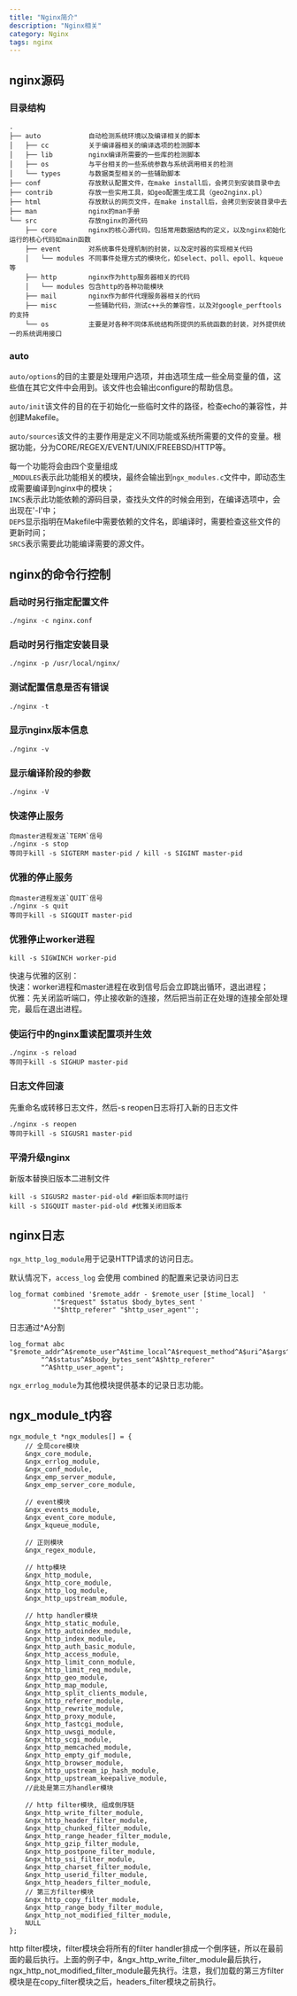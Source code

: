```yaml
---
title: "Nginx简介"
description: "Nginx相关"
category: Nginx
tags: nginx
---
```


## nginx源码
### 目录结构
```
.
├── auto            自动检测系统环境以及编译相关的脚本
│   ├── cc          关于编译器相关的编译选项的检测脚本
│   ├── lib         nginx编译所需要的一些库的检测脚本
│   ├── os          与平台相关的一些系统参数与系统调用相关的检测
│   └── types       与数据类型相关的一些辅助脚本
├── conf            存放默认配置文件，在make install后，会拷贝到安装目录中去
├── contrib         存放一些实用工具，如geo配置生成工具（geo2nginx.pl）
├── html            存放默认的网页文件，在make install后，会拷贝到安装目录中去
├── man             nginx的man手册
└── src             存放nginx的源代码
    ├── core        nginx的核心源代码，包括常用数据结构的定义，以及nginx初始化运行的核心代码如main函数
    ├── event       对系统事件处理机制的封装，以及定时器的实现相关代码
    │   └── modules 不同事件处理方式的模块化，如select、poll、epoll、kqueue等
    ├── http        nginx作为http服务器相关的代码
    │   └── modules 包含http的各种功能模块
    ├── mail        nginx作为邮件代理服务器相关的代码
    ├── misc        一些辅助代码，测试c++头的兼容性，以及对google_perftools的支持
    └── os          主要是对各种不同体系统结构所提供的系统函数的封装，对外提供统一的系统调用接口
```
### auto
`auto/options`的目的主要是处理用户选项，并由选项生成一些全局变量的值，这些值在其它文件中会用到。该文件也会输出configure的帮助信息。   

`auto/init`该文件的目的在于初始化一些临时文件的路径，检查echo的兼容性，并创建Makefile。   

`auto/sources`该文件的主要作用是定义不同功能或系统所需要的文件的变量。根据功能，分为CORE/REGEX/EVENT/UNIX/FREEBSD/HTTP等。   

每一个功能将会由四个变量组成   
`_MODULES`表示此功能相关的模块，最终会输出到`ngx_modules.c`文件中，即动态生成需要编译到nginx中的模块；   
`INCS`表示此功能依赖的源码目录，查找头文件的时候会用到，在编译选项中，会出现在'-I'中；   
`DEPS`显示指明在Makefile中需要依赖的文件名，即编译时，需要检查这些文件的更新时间；   
`SRCS`表示需要此功能编译需要的源文件。

## nginx的命令行控制
### 启动时另行指定配置文件
    ./nginx -c nginx.conf

### 启动时另行指定安装目录
    ./nginx -p /usr/local/nginx/

### 测试配置信息是否有错误
    ./nginx -t

### 显示nginx版本信息
    ./nginx -v

### 显示编译阶段的参数
    ./nginx -V

### 快速停止服务
    向master进程发送`TERM`信号
    ./nginx -s stop
    等同于kill -s SIGTERM master-pid / kill -s SIGINT master-pid

### 优雅的停止服务
    向master进程发送`QUIT`信号
    ./nginx -s quit
    等同于kill -s SIGQUIT master-pid

### 优雅停止worker进程
    kill -s SIGWINCH worker-pid

快速与优雅的区别：   
快速：worker进程和master进程在收到信号后会立即跳出循环，退出进程；   
优雅：先关闭监听端口，停止接收新的连接，然后把当前正在处理的连接全部处理完，最后在退出进程。

### 使运行中的nginx重读配置项并生效
    ./nginx -s reload
    等同于kill -s SIGHUP master-pid

### 日志文件回滚
先重命名或转移日志文件，然后-s reopen日志将打入新的日志文件

    ./nginx -s reopen
    等同于kill -s SIGUSR1 master-pid

### 平滑升级nginx
新版本替换旧版本二进制文件

    kill -s SIGUSR2 master-pid-old #新旧版本同时运行
    kill -s SIGQUIT master-pid-old #优雅关闭旧版本

## nginx日志
`ngx_http_log_module`用于记录HTTP请求的访问日志。

默认情况下，`access_log` 会使用 combined 的配置来记录访问日志

    log_format combined '$remote_addr - $remote_user [$time_local]  '
               '"$request" $status $body_bytes_sent '
               '"$http_referer" "$http_user_agent"';

日志通过\^A分割

    log_format abc "$remote_addr^A$remote_user^A$time_local^A$request_method^A$uri^A$args^A$server_protocol"
            "^A$status^A$body_bytes_sent^A$http_referer"
            "^A$http_user_agent";

`ngx_errlog_module`为其他模块提供基本的记录日志功能。

## ngx_module_t内容

```
ngx_module_t *ngx_modules[] = {
    // 全局core模块
    &ngx_core_module,
    &ngx_errlog_module,
    &ngx_conf_module,
    &ngx_emp_server_module,
    &ngx_emp_server_core_module,

    // event模块
    &ngx_events_module,
    &ngx_event_core_module,
    &ngx_kqueue_module,

    // 正则模块
    &ngx_regex_module,

    // http模块
    &ngx_http_module,
    &ngx_http_core_module,
    &ngx_http_log_module,
    &ngx_http_upstream_module,

    // http handler模块
    &ngx_http_static_module,
    &ngx_http_autoindex_module,
    &ngx_http_index_module,
    &ngx_http_auth_basic_module,
    &ngx_http_access_module,
    &ngx_http_limit_conn_module,
    &ngx_http_limit_req_module,
    &ngx_http_geo_module,
    &ngx_http_map_module,
    &ngx_http_split_clients_module,
    &ngx_http_referer_module,
    &ngx_http_rewrite_module,
    &ngx_http_proxy_module,
    &ngx_http_fastcgi_module,
    &ngx_http_uwsgi_module,
    &ngx_http_scgi_module,
    &ngx_http_memcached_module,
    &ngx_http_empty_gif_module,
    &ngx_http_browser_module,
    &ngx_http_upstream_ip_hash_module,
    &ngx_http_upstream_keepalive_module,
    //此处是第三方handler模块

    // http filter模块, 组成倒序链
    &ngx_http_write_filter_module,
    &ngx_http_header_filter_module,
    &ngx_http_chunked_filter_module,
    &ngx_http_range_header_filter_module,
    &ngx_http_gzip_filter_module,
    &ngx_http_postpone_filter_module,
    &ngx_http_ssi_filter_module,
    &ngx_http_charset_filter_module,
    &ngx_http_userid_filter_module,
    &ngx_http_headers_filter_module,
    // 第三方filter模块
    &ngx_http_copy_filter_module,
    &ngx_http_range_body_filter_module,
    &ngx_http_not_modified_filter_module,
    NULL
};
```
http filter模块，filter模块会将所有的filter handler排成一个倒序链，所以在最前面的最后执行。上面的例子中，&ngx_http_write_filter_module最后执行，ngx_http_not_modified_filter_module最先执行。注意，我们加载的第三方filter模块是在copy_filter模块之后，headers_filter模块之前执行。


